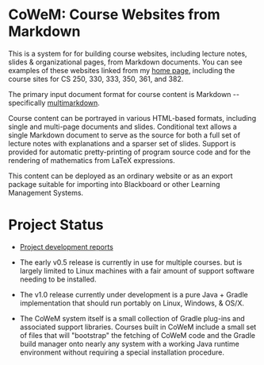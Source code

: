 # CoWeM: Course Websites from Markdown

This is a system for for building course websites, including lecture notes, 
slides & organizational pages, from Markdown documents. 
You can see examples of these websites linked from my
[home page](http://www.cs.odu.edu/~zeil/), including the course sites
for CS 250, 330, 333, 350, 361, and 382.

The primary input document format for course content is Markdown --
specifically [multimarkdown](http://fletcherpenney.net/multimarkdown/). 

Course content can be portrayed in various HTML-based formats,
including single and multi-page documents and slides. Conditional text allows
a single Markdown document to serve as the source for both a full set of lecture
notes with explanations and a sparser set of slides.  Support is provided
for automatic pretty-printing of program source code and for the rendering
of mathematics from LaTeX expressions.

This content can be deployed as an ordinary website or as an 
export package suitable for importing into Blackboard or other
Learning Management Systems.

# Project Status

* [Project development reports](http://www.cs.odu.edu/~zeil/gitlab/cwm/utils/reports/reportsSummary/projectReports.html)

* The early v0.5 release is currently in use for multiple courses. but is
  largely limited to Linux machines with a
  fair amount of support software needing to be installed.
  
* The v1.0 release currently under development is a pure Java + Gradle
  implementation that should run portably on Linux, Windows, & OS/X. 
  
* The CoWeM system itself is a small collection of Gradle plug-ins and
  associated support libraries.  Courses built in CoWeM include a small
  set of files that will "bootstrap" the fetching of CoWeM code and the
  Gradle build manager onto nearly any system with a working Java runtime
  environment without requiring a special installation procedure.
